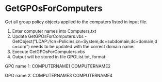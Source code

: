 # GetGPOsForComputers

Get all group policy objects applied to the computers listed in input file.

1. Enter computer names into Computers.txt
2. Update GetGPOsForComputers.vbs - GetObject("LDAP://cn=Policies,cn=System,dc=subdomain,dc=domain,dc=com") needs to be updated with the correct domain name.
3. Execute GetGPOsForComputers.vbs
4. Output will be stored in file GPOList.txt, format:

GPO name 1: COMPUTERNAME1 COMPUTERNAME2

GPO name 2: COMPUTERNAME3 COMPUTERNAME4
